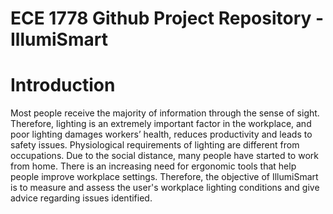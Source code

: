 # ECE 1778 Github Project Repository - IllumiSmart
# Introduction
Most people receive the majority of information through the sense of sight. Therefore,
lighting is an extremely important factor in the workplace, and poor lighting damages
workers’ health, reduces productivity and leads to safety issues. Physiological requirements
of lighting are different from occupations. Due to the social distance, many people have
started to work from home. There is an increasing need for ergonomic tools that help people
improve workplace settings. Therefore, the objective of IllumiSmart is to measure and assess
the user's workplace lighting conditions and give advice regarding issues identified.
